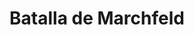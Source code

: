 ﻿---
title: "Batalla de Marchfeld"
permalink: periodes_267.html
layout: periode
dataInici: 1278-08-26
sidebar: periodes
pares:
  - 303:
    title: "Sacro Imperio Romano"
    dataInici: "(962)"
    dataFi: "(1806)"

fills:
jocsPrincipals:
jocsEscenaris:
jocsEpoca:
  - title: "Age of Chivalry"
    bggId: 2917
    escenari: "Marchfeld"

jocsEpocaEscenaris:
---
